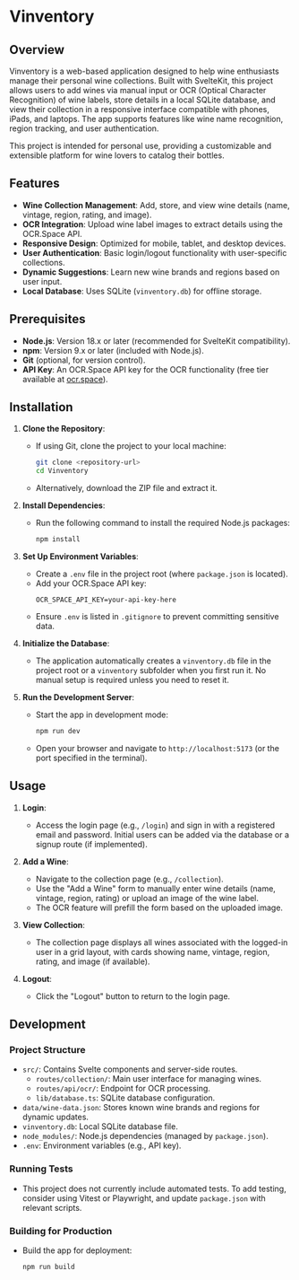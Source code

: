 # Vinventory

## Overview

Vinventory is a web-based application designed to help wine enthusiasts manage their personal wine collections. Built with SvelteKit, this project allows users to add wines via manual input or OCR (Optical Character Recognition) of wine labels, store details in a local SQLite database, and view their collection in a responsive interface compatible with phones, iPads, and laptops. The app supports features like wine name recognition, region tracking, and user authentication.

This project is intended for personal use, providing a customizable and extensible platform for wine lovers to catalog their bottles.

## Features
- **Wine Collection Management**: Add, store, and view wine details (name, vintage, region, rating, and image).
- **OCR Integration**: Upload wine label images to extract details using the OCR.Space API.
- **Responsive Design**: Optimized for mobile, tablet, and desktop devices.
- **User Authentication**: Basic login/logout functionality with user-specific collections.
- **Dynamic Suggestions**: Learn new wine brands and regions based on user input.
- **Local Database**: Uses SQLite (`vinventory.db`) for offline storage.

## Prerequisites
- **Node.js**: Version 18.x or later (recommended for SvelteKit compatibility).
- **npm**: Version 9.x or later (included with Node.js).
- **Git** (optional, for version control).
- **API Key**: An OCR.Space API key for the OCR functionality (free tier available at [ocr.space](https://ocr.space)).

## Installation

1. **Clone the Repository**:
   - If using Git, clone the project to your local machine:
     ```bash
     git clone <repository-url>
     cd Vinventory
     ```
   - Alternatively, download the ZIP file and extract it.

2. **Install Dependencies**:
   - Run the following command to install the required Node.js packages:
     ```bash
     npm install
     ```

3. **Set Up Environment Variables**:
   - Create a `.env` file in the project root (where `package.json` is located).
   - Add your OCR.Space API key:
     ```
     OCR_SPACE_API_KEY=your-api-key-here
     ```
   - Ensure `.env` is listed in `.gitignore` to prevent committing sensitive data.

4. **Initialize the Database**:
   - The application automatically creates a `vinventory.db` file in the project root or a `vinventory` subfolder when you first run it. No manual setup is required unless you need to reset it.

5. **Run the Development Server**:
   - Start the app in development mode:
     ```bash
     npm run dev
     ```
   - Open your browser and navigate to `http://localhost:5173` (or the port specified in the terminal).

## Usage

1. **Login**:
   - Access the login page (e.g., `/login`) and sign in with a registered email and password. Initial users can be added via the database or a signup route (if implemented).

2. **Add a Wine**:
   - Navigate to the collection page (e.g., `/collection`).
   - Use the "Add a Wine" form to manually enter wine details (name, vintage, region, rating) or upload an image of the wine label.
   - The OCR feature will prefill the form based on the uploaded image.

3. **View Collection**:
   - The collection page displays all wines associated with the logged-in user in a grid layout, with cards showing name, vintage, region, rating, and image (if available).

4. **Logout**:
   - Click the "Logout" button to return to the login page.

## Development

### Project Structure
- `src/`: Contains Svelte components and server-side routes.
  - `routes/collection/`: Main user interface for managing wines.
  - `routes/api/ocr/`: Endpoint for OCR processing.
  - `lib/database.ts`: SQLite database configuration.
- `data/wine-data.json`: Stores known wine brands and regions for dynamic updates.
- `vinventory.db`: Local SQLite database file.
- `node_modules/`: Node.js dependencies (managed by `package.json`).
- `.env`: Environment variables (e.g., API key).

### Running Tests
- This project does not currently include automated tests. To add testing, consider using Vitest or Playwright, and update `package.json` with relevant scripts.

### Building for Production
- Build the app for deployment:
  ```bash
  npm run build